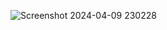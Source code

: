 ![Screenshot 2024-04-09 230228](https://github.com/jenin144/Real-time-Beach-ball-game-in-c/assets/151941064/5a340203-1747-4e89-b30b-6eed7e827509)


